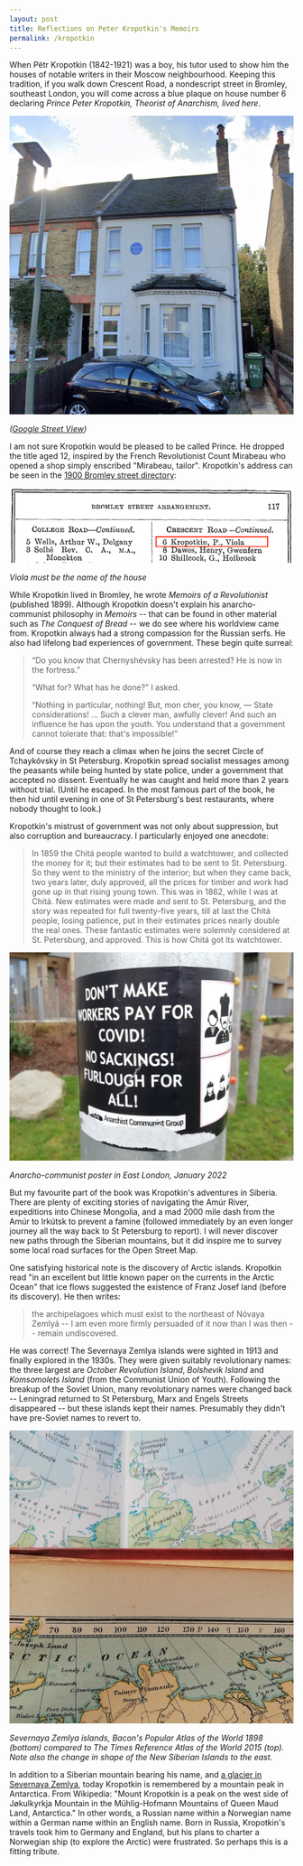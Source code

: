 ```yaml
---
layout: post
title: Reflections on Peter Kropotkin's Memoirs
permalink: /kropotkin
---
```


When Pëtr Kropotkin (1842-1921) was a boy, his tutor used to show him the houses of notable writers in their Moscow neighbourhood. Keeping this tradition, if you walk down Crescent Road, a nondescript street in Bromley, southeast London, you will come across a blue plaque on house number 6 declaring *Prince Peter Kropotkin, Theorist of Anarchism, lived here*.

![View of house](/assets/kropotkin/kropotkin_house.png)

*([Google Street View](https://www.google.com/maps/place/6+Crescent+Rd,+Bromley+BR1+3PW,+UK/@51.4119931,0.0153766,3a,75y,194.38h,93.85t/data=!3m6!1e1!3m4!1sJc-0eXuNsM-PJatXJosDTw!2e0!7i16384!8i8192!4m6!3m5!1s0x47d8aa131a990ebb:0x439bd78b6b5566fb!8m2!3d51.4118323!4d0.0152948!16s%2Fg%2F11c1f2dd0w))*

I am not sure Kropotkin would be pleased to be called Prince. He dropped the title aged 12, inspired by the French Revolutionist Count Mirabeau who opened a shop simply enscribed "Mirabeau, tailor". Kropotkin's address can be seen in the [1900 Bromley street directory](https://www.bblhs.org.uk/directories):

![Street directory](/assets/kropotkin/kropotkin_address.png)

*Viola must be the name of the house*

While Kropotkin lived in Bromley, he wrote *Memoirs of a Revolutionist* (published 1899). Although Kropotkin doesn't explain his anarcho-communist philosophy in *Memoirs* -- that can be found in other material such as *The Conquest of Bread* -- we do see where his worldview came from. Kropotkin always had a strong compassion for the Russian serfs. He also had lifelong bad experiences of government. These begin quite surreal:

> “Do you know that Chernyshévsky has been arrested? He is now in the fortress.”
> 
> “What for? What has he done?” I asked.
> 
> “Nothing in particular, nothing! But, mon cher, you know, — State considerations! ... Such a clever man, awfully clever! And such an influence he has upon the youth. You understand that a government cannot tolerate that: that's impossible!”

And of course they reach a climax when he joins the secret Circle of Tchaykóvsky in St Petersburg. Kropotkin spread socialist messages among the peasants while being hunted by state police, under a government that accepted no dissent. Eventually he was caught and held more than 2 years without trial. (Until he escaped. In the most famous part of the book, he then hid until evening in one of St Petersburg's best restaurants, where nobody thought to look.)

Kropotkin's mistrust of government was not only about suppression, but also corruption and bureaucracy. I particularly enjoyed one anecdote:

> In 1859 the Chitá people wanted to build a watchtower, and collected the money for it; but their estimates had to be sent to St. Petersburg. So they went to the ministry of the interior; but when they came back, two years later, duly approved, all the prices for timber and work had gone up in that rising young town. This was in 1862, while I was at Chitá. New estimates were made and sent to St. Petersburg, and the story was repeated for full twenty-five years, till at last the Chitá people, losing patience, put in their estimates prices nearly double the real ones. These fantastic estimates were solemnly considered at St. Petersburg, and approved. This is how Chitá got its watchtower.

![Poster](/assets/kropotkin/anarchocommunistposter.jpg)

*Anarcho-communist poster in East London, January 2022*

But my favourite part of the book was Kropotkin's adventures in Siberia. There are plenty of exciting stories of navigating the Amúr River, expeditions into Chinese Mongolia, and a mad 2000 mile dash from the Amúr to Irkútsk to prevent a famine (followed immediately by an even longer journey all the way back to St Petersburg to report). I will never discover new paths through the Siberian mountains, but it did inspire me to survey some local road surfaces for the Open Street Map.

One satisfying historical note is the discovery of Arctic islands. Kropotkin read "in an excellent but little known paper on the currents in the Arctic Ocean" that ice flows suggested the existence of Franz Josef land (before its discovery). He then writes:

> the archipelagoes which must exist to the northeast of Nóvaya Zemlyá -- I am even more firmly persuaded of it now than I was then -- remain undiscovered. 

He was correct! The Severnaya Zemlya islands were sighted in 1913 and finally explored in the 1930s. They were given suitably revolutionary names: the three largest are *October Revolution Island*, *Bolshevik Island* and *Komsomolets Island* (from the Communist Union of Youth). Following the breakup of the Soviet Union, many revolutionary names were changed back -- Leningrad returned to St Petersburg, Marx and Engels Streets disappeared -- but these islands kept their names. Presumably they didn't have pre-Soviet names to revert to.

![Atlases](/assets/kropotkin/islands.jpeg)

*Severnaya Zemlya islands, Bacon's Popular Atlas of the World 1898 (bottom) compared to The Times Reference Atlas of the World 2015 (top). Note also the change in shape of the New Siberian Islands to the east.*

In addition to a Siberian mountain bearing his name, and [a glacier in Severnaya Zemlya](https://www.mdpi.com/2073-4441/11/12/2466), today Kropotkin is remembered by a mountain peak in Antarctica. From Wikipedia: "Mount Kropotkin is a peak on the west side of Jøkulkyrkja Mountain in the Mühlig-Hofmann Mountains of Queen Maud Land, Antarctica." In other words, a Russian name within a Norwegian name within a German name within an English name. Born in Russia, Kropotkin's travels took him to Germany and England, but his plans to charter a Norwegian ship (to explore the Arctic) were frustrated. So perhaps this is a fitting tribute.

